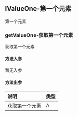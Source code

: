 ## IValueOne-第一个元素

第一个元素

### getValueOne-获取第一个元素

获取第一个元素

#### 方法入参

暂无入参

#### 方法出参

| 说明 | 类型 |
|:---|:---|
| 获取第一个元素 | A |




